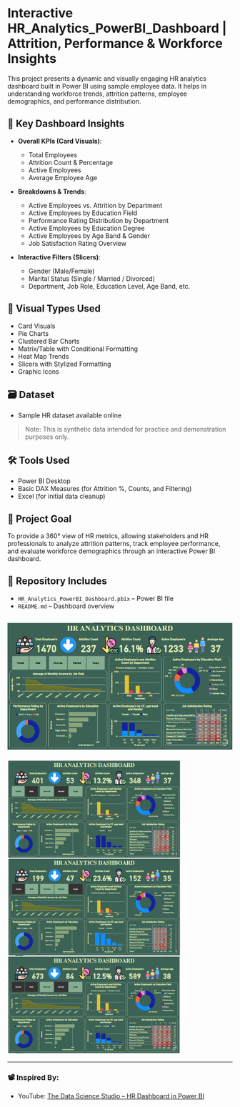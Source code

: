 # Interactive HR_Analytics_PowerBI_Dashboard | Attrition, Performance & Workforce Insights
This project presents a dynamic and visually engaging HR analytics dashboard built in Power BI using sample employee data. It helps in understanding workforce trends, attrition patterns, employee demographics, and performance distribution.

## 🚀 Key Dashboard Insights

- **Overall KPIs (Card Visuals)**:
  - Total Employees
  - Attrition Count & Percentage
  - Active Employees
  - Average Employee Age

- **Breakdowns & Trends**:
  - Active Employees vs. Attrition by Department
  - Active Employees by Education Field
  - Performance Rating Distribution by Department
  - Active Employees by Education Degree
  - Active Employees by Age Band & Gender
  - Job Satisfaction Rating Overview

- **Interactive Filters (Slicers)**:
  - Gender (Male/Female)
  - Marital Status (Single / Married / Divorced)
  - Department, Job Role, Education Level, Age Band, etc.

## 🧩 Visual Types Used

- Card Visuals
- Pie Charts
- Clustered Bar Charts
- Matrix/Table with Conditional Formatting
- Heat Map Trends
- Slicers with Stylized Formatting
- Graphic Icons

## 🗃️ Dataset

- Sample HR dataset available online
> Note: This is synthetic data intended for practice and demonstration purposes only.

## 🛠️ Tools Used

- Power BI Desktop
- Basic DAX Measures (for Attrition %, Counts, and Filtering)
- Excel (for initial data cleanup)

## 🎯 Project Goal

To provide a 360° view of HR metrics, allowing stakeholders and HR professionals to analyze attrition patterns, track employee performance, and evaluate workforce demographics through an interactive Power BI dashboard.

## 📁 Repository Includes

- `HR_Analytics_PowerBI_Dashboard.pbix` – Power BI file
- `README.md` – Dashboard overview

## ![Dashboard Preview](HR_Analytics_PowerBI_Dashboard_Preview.png) 
![Dashboard Preview](Workable_Preview.png)

---

### 📽️ Inspired By:

- YouTube: [The Data Science Studio – HR Dashboard in Power BI](https://www.youtube.com/watch?v=vkUXAKqbEjY)

